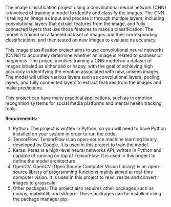 The image classification project using a convolutional neural network (CNN) is involved of training a model to identify and classify the images. 
The CNN is taking an image as input and process it through multiple layers, including convolutional layers that extract features from the image, and fully connected layers that use those features to make a classification. 
The model is trained on a labeled dataset of images and their corresponding classifications, and then tested on new images to evaluate its accuracy. 

This image classification project aims to use convolutional neural networks (CNNs) to accurately determine whether an image is related to sadness or happiness. The project involves training a CNN model on a dataset of images labeled as either sad or happy, with the goal of achieving high accuracy in identifying the emotion associated with new, unseen images. 
The model will utilize various layers such as convolutional layers, pooling layers, and fully connected layers to extract features from the images and make predictions.

This project can have many practical applications, such as in emotion recognition systems for social media platforms and mental health tracking tools.

**Requirements:**

1. Python: The project is written in Python, so you will need to have Python installed on your system in order to run the code. 
2. TensorFlow: TensorFlow is an open-source machine learning library developed by Google. It is used in this project to train the model.
3. Keras: Keras is a high-level neural networks API, written in Python and capable of running on top of TensorFlow. It is used in this project to define the model architecture.
4. OpenCV: OpenCV (Open Source Computer Vision Library) is an open-source library of programming functions mainly aimed at real-time computer vision. It is used in this project to read, resize and convert images to grayscale.
5. Other packages: The project also requires other packages such as numpy, matplotlib and sklearn. These packages can be installed using the package manager pip.

